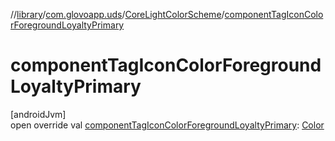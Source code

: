 //[library](../../../index.md)/[com.glovoapp.uds](../index.md)/[CoreLightColorScheme](index.md)/[componentTagIconColorForegroundLoyaltyPrimary](component-tag-icon-color-foreground-loyalty-primary.md)

# componentTagIconColorForegroundLoyaltyPrimary

[androidJvm]\
open override val [componentTagIconColorForegroundLoyaltyPrimary](component-tag-icon-color-foreground-loyalty-primary.md): [Color](https://developer.android.com/reference/kotlin/androidx/compose/ui/graphics/Color.html)
